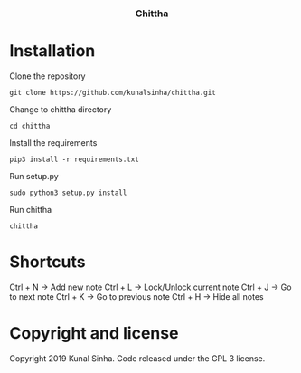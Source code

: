 <h3 align="center">Chittha</h3>

# Installation
Clone the repository
```shell
git clone https://github.com/kunalsinha/chittha.git
```

Change to chittha directory
```shell
cd chittha
```

Install the requirements
```shell
pip3 install -r requirements.txt
```

Run setup.py
```shell
sudo python3 setup.py install
```

Run chittha
```shell
chittha
```

# Shortcuts

Ctrl + N -> Add new note
Ctrl + L -> Lock/Unlock current note
Ctrl + J -> Go to next note
Ctrl + K -> Go to previous note
Ctrl + H -> Hide all notes

# Copyright and license

Copyright 2019 Kunal Sinha. Code released under the GPL 3 license.

